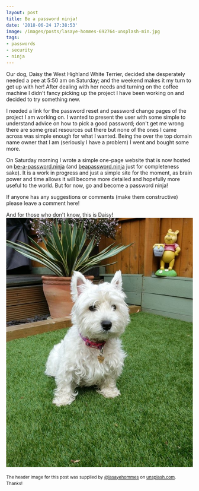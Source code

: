 ```yaml
---
layout: post
title: Be a password ninja!
date: '2018-06-24 17:38:53'
image: /images/posts/lasaye-hommes-692764-unsplash-min.jpg
tags:
- passwords
- security
- ninja
---
```


Our dog, Daisy the West Highland White Terrier, decided she desperately needed a pee at 5:50 am on Saturday; and the weekend makes it my turn to get up with her! After dealing with her needs and turning on the coffee machine I didn't fancy picking up the project I have been working on and decided to try something new.

I needed a link for the password reset and password change pages of the project I am working on. I wanted to present the user with some simple to understand advice on how to pick a good password; don't get me wrong there are some great resources out there but none of the ones I came across was simple enough for what I wanted. Being the over the top domain name owner that I am (seriously I have a problem) I went and bought some more.
 
On Saturday morning I wrote a simple one-page website that is now hosted on [be-a-password.ninja](https://be-a-password.ninja) (and [beapassword.ninja](https://beapassword.ninja) just for completeness sake). It is a work in progress and just a simple site for the moment, as brain power and time allows it will become more detailed and hopefully more useful to the world. But for now, go and become a password ninja!

If anyone has any suggestions or comments (make them constructive) please leave a comment here!

And for those who don't know, this is Daisy!
![IMG_20180521_200109-min](/images/content/IMG_20180521_200109-min.jpg)

<small>The header image for this post was supplied by [@lasayehommes](https://unsplash.com/@lasayehommes) on [unsplash.com](https://unsplash.com). Thanks!</small>